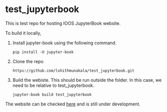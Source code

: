 # test_jupyterbook
This is test repo for hosting IOOS JupyterBook website. 

To build it locally, 

1. Install jupyter-book using the following command.

    ```pip install -U jupyter-book```
2. Clone the repo

    ```https://github.com/lohithmunakala/test_jupyterbook.git```
3. Build the webiste. This should be run outside the folder. In this case, we need to be relative to test_jupyterbook.

    ```jupyter-book build test_jupyterbook```

The website can be checked [here](https://lohithmunakala.github.io/test_jupyterbook) and is still under development. 


